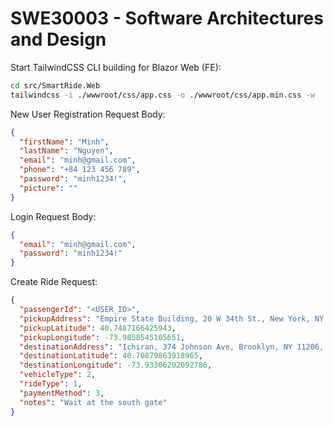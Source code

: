 # SWE30003 - Software Architectures and Design

Start TailwindCSS CLI building for Blazor Web (FE):
```bash
cd src/SmartRide.Web
tailwindcss -i ./wwwroot/css/app.css -o ./wwwroot/css/app.min.css -w
```

New User Registration Request Body:
```json
{
  "firstName": "Minh",
  "lastName": "Nguyen",
  "email": "minh@gmail.com",
  "phone": "+84 123 456 789",
  "password": "minh1234!",
  "picture": ""
}
```

Login Request Body:
```json
{
  "email": "minh@gmail.com",
  "password": "minh1234!"
}
```

Create Ride Request:
```json
{
  "passengerId": "<USER_ID>",
  "pickupAddress": "Empire State Building, 20 W 34th St., New York, NY 10001, United States",
  "pickupLatitude": 40.7487166425943,
  "pickupLongitude": -73.9858545105651,
  "destinationAddress": "Ichiran, 374 Johnson Ave, Brooklyn, NY 11206, United States",
  "destinationLatitude": 40.70879863918965,
  "destinationLongitude": -73.93306202092786,
  "vehicleType": 2,
  "rideType": 1,
  "paymentMethod": 3,
  "notes": "Wait at the south gate"
}
```